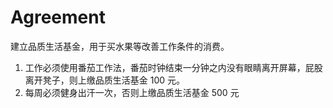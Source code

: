 # Agreement

建立品质生活基金，用于买水果等改善工作条件的消费。

1. 工作必须使用番茄工作法，番茄时钟结束一分钟之内没有眼睛离开屏幕，屁股离开凳子，则上缴品质生活基金 100 元。
2. 每周必须健身出汗一次，否则上缴品质生活基金 500 元
